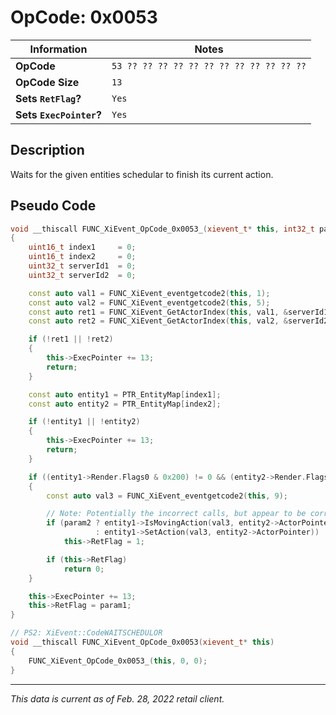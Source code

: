 # OpCode: 0x0053

| Information               | Notes |
|---                        |---    |
| **OpCode**                | `53 ?? ?? ?? ?? ?? ?? ?? ?? ?? ?? ?? ??` |
| **OpCode Size**           | `13`  |
| **Sets `RetFlag`?**       | `Yes` |
| **Sets `ExecPointer`?**   | `Yes` |

## Description

Waits for the given entities schedular to finish its current action.

## Pseudo Code

```cpp
void __thiscall FUNC_XiEvent_OpCode_0x0053_(xievent_t* this, int32_t param1, int32_t param2)
{
    uint16_t index1     = 0;
    uint16_t index2     = 0;
    uint32_t serverId1  = 0;
    uint32_t serverId2  = 0;

    const auto val1 = FUNC_XiEvent_eventgetcode2(this, 1);
    const auto val2 = FUNC_XiEvent_eventgetcode2(this, 5);
    const auto ret1 = FUNC_XiEvent_GetActorIndex(this, val1, &serverId1, &index1);
    const auto ret2 = FUNC_XiEvent_GetActorIndex(this, val2, &serverId2, &index2);

    if (!ret1 || !ret2)
    {
        this->ExecPointer += 13;
        return;
    }

    const auto entity1 = PTR_EntityMap[index1];
    const auto entity2 = PTR_EntityMap[index2];

    if (!entity1 || !entity2)
    {
        this->ExecPointer += 13;
        return;
    }

    if ((entity1->Render.Flags0 & 0x200) != 0 && (entity2->Render.Flags0 & 0x200) != 0)
    {
        const auto val3 = FUNC_XiEvent_eventgetcode2(this, 9);

        // Note: Potentially the incorrect calls, but appear to be correct..
        if (param2 ? entity1->IsMovingAction(val3, entity2->ActorPointer)
                   : entity1->SetAction(val3, entity2->ActorPointer))
            this->RetFlag = 1;

        if (this->RetFlag)
            return 0;
    }

    this->ExecPointer += 13;
    this->RetFlag = param1;
}

// PS2: XiEvent::CodeWAITSCHEDULOR
void __thiscall FUNC_XiEvent_OpCode_0x0053(xievent_t* this)
{
    FUNC_XiEvent_OpCode_0x0053_(this, 0, 0);
}
```

---

_This data is current as of Feb. 28, 2022 retail client._